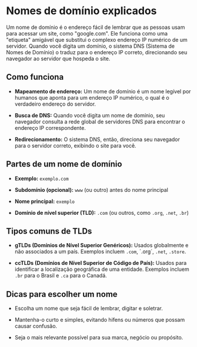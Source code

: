 # Nomes de domínio explicados

Um nome de domínio é o endereço fácil de lembrar que as pessoas
usam para acessar um site, como "google.com". Ele funciona como
uma "etiqueta" amigável que substitui o complexo endereço IP
numérico de um servidor. Quando você digita um domínio, o sistema
DNS (Sistema de Nomes de Domínio) o traduz para o endereço IP
correto, direcionando seu navegador ao servidor que hospeda o
site.

## Como funciona

* **Mapeamento de endereço:** Um nome de domínio é um nome
  legível por humanos que aponta para um endereço IP numérico, o
  qual é o verdadeiro endereço do servidor.

* **Busca de DNS:** Quando você digita um nome de domínio, seu
  navegador consulta a rede global de servidores DNS para
  encontrar o endereço IP correspondente.

* **Redirecionamento:** O sistema DNS, então, direciona seu
  navegador para o servidor correto, exibindo o site para você.

## Partes de um nome de domínio

* **Exemplo:** `exemplo.com`

* **Subdomínio (opcional):** `www` (ou outro) antes do nome principal

* **Nome principal:** `exemplo`

* **Domínio de nível superior (TLD):** `.com` (ou outros, como `.org`,
  `.net`, `.br`)

## Tipos comuns de TLDs

* **gTLDs (Domínios de Nível Superior Genéricos):** Usados
  globalmente e não associados a um país. Exemplos incluem `.com`,
  ´.org´, `.net`, `.store`.

* **ccTLDs (Domínios de Nível Superior de Código de País):** Usados
  para identificar a localização geográfica de uma entidade.
  Exemplos incluem `.br` para o Brasil e `.ca` para o Canadá.

## Dicas para escolher um nome

* Escolha um nome que seja fácil de lembrar, digitar e soletrar.

* Mantenha-o curto e simples, evitando hifens ou números que
  possam causar confusão.

* Seja o mais relevante possível para sua marca, negócio ou
  propósito.
